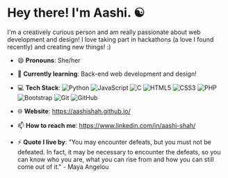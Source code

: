 
# Hey there! I'm Aashi. ☯
I'm a creatively curious person and am really passionate about web development and design! I love taking part in hackathons (a love I found recently) and creating new things! :)

- 😄 **Pronouns**: She/her
- 🌱 **Currently learning**: Back-end web development and design!
- 💻 **Tech Stack**: 
![Python](https://img.shields.io/badge/-Python-black?style=flat-square&logo=Python)
![JavaScript](https://img.shields.io/badge/-JavaScript-black?style=flat-square&logo=javascript)
![C](https://img.shields.io/badge/c%20-%2300599C.svg?&style=flat-square&logo=c)
![HTML5](https://img.shields.io/badge/-HTML5-E34F26?style=flat-square&logo=html5&logoColor=white)
![CSS3](https://img.shields.io/badge/-CSS3-1572B6?style=flat-square&logo=css3)
![PHP](https://img.shields.io/badge/php-%23777BB4.svg?&style=flat-square&logo=php&logoColor=white)
![Bootstrap](https://img.shields.io/badge/-Bootstrap-563D7C?style=flat-square&logo=bootstrap)
![Git](https://img.shields.io/badge/-Git-black?style=flat-square&logo=git)
![GitHub](https://img.shields.io/badge/-GitHub-181717?style=flat-square&logo=github)

- 🌐 **Website**: https://aashishah.github.io/
- 📫 **How to reach me**: https://www.linkedin.com/in/aashi-shah/
- ⚡ **Quote I live by**: "You may encounter defeats, but you must not be defeated. In fact, it may be necessary to encounter the defeats, so you can know who you are, what you can rise from and how you can still come out of it." - Maya Angelou

